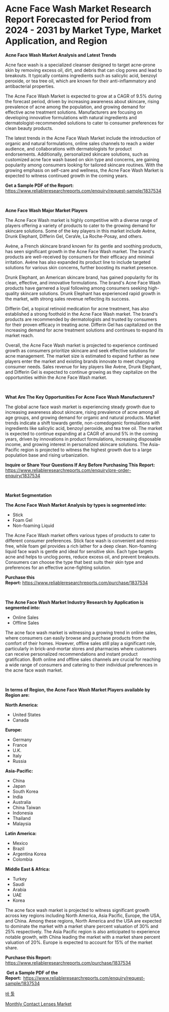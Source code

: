 <p><h1>Acne Face Wash Market Research Report Forecasted for Period from 2024 -  2031 by Market Type, Market Application, and Region</h1></p><p><strong>Acne Face Wash Market Analysis and Latest Trends</strong></p>
<p><p>Acne face wash is a specialized cleanser designed to target acne-prone skin by removing excess oil, dirt, and debris that can clog pores and lead to breakouts. It typically contains ingredients such as salicylic acid, benzoyl peroxide, or tea tree oil, which are known for their anti-inflammatory and antibacterial properties.</p><p>The Acne Face Wash Market is expected to grow at a CAGR of 9.5% during the forecast period, driven by increasing awareness about skincare, rising prevalence of acne among the population, and growing demand for effective acne treatment solutions. Manufacturers are focusing on developing innovative formulations with natural ingredients and dermatologist-recommended solutions to cater to consumer preferences for clean beauty products.</p><p>The latest trends in the Acne Face Wash Market include the introduction of organic and natural formulations, online sales channels to reach a wider audience, and collaborations with dermatologists for product endorsements. Additionally, personalized skincare solutions, such as customized acne face wash based on skin type and concerns, are gaining popularity among consumers looking for tailored skincare routines. With the growing emphasis on self-care and wellness, the Acne Face Wash Market is expected to witness continued growth in the coming years.</p></p>
<p><strong>Get a Sample PDF of the Report:&nbsp;</strong> <a href="https://www.reliableresearchreports.com/enquiry/request-sample/1837534">https://www.reliableresearchreports.com/enquiry/request-sample/1837534</a></p>
<p>&nbsp;</p>
<p><strong>Acne Face Wash Major Market Players</strong></p>
<p><p>The Acne Face Wash market is highly competitive with a diverse range of players offering a variety of products to cater to the growing demand for skincare solutions. Some of the key players in this market include Avène, Drunk Elephant, Differin Gel, CeraVe, La Roche-Posay, and others.</p><p>Avène, a French skincare brand known for its gentle and soothing products, has seen significant growth in the Acne Face Wash market. The brand's products are well-received by consumers for their efficacy and minimal irritation. Avène has also expanded its product line to include targeted solutions for various skin concerns, further boosting its market presence.</p><p>Drunk Elephant, an American skincare brand, has gained popularity for its clean, effective, and innovative formulations. The brand's Acne Face Wash products have garnered a loyal following among consumers seeking high-quality skincare solutions. Drunk Elephant has experienced rapid growth in the market, with strong sales revenue reflecting its success.</p><p>Differin Gel, a topical retinoid medication for acne treatment, has also established a strong foothold in the Acne Face Wash market. The brand's products are recommended by dermatologists and trusted by consumers for their proven efficacy in treating acne. Differin Gel has capitalized on the increasing demand for acne treatment solutions and continues to expand its market reach.</p><p>Overall, the Acne Face Wash market is projected to experience continued growth as consumers prioritize skincare and seek effective solutions for acne management. The market size is estimated to expand further as new players enter the market and existing brands innovate to meet changing consumer needs. Sales revenue for key players like Avène, Drunk Elephant, and Differin Gel is expected to continue growing as they capitalize on the opportunities within the Acne Face Wash market.</p></p>
<p>&nbsp;</p>
<p><strong>What Are The Key Opportunities For Acne Face Wash Manufacturers?</strong></p>
<p><p>The global acne face wash market is experiencing steady growth due to increasing awareness about skincare, rising prevalence of acne among all age groups, and growing demand for organic and natural products. Market trends indicate a shift towards gentle, non-comedogenic formulations with ingredients like salicylic acid, benzoyl peroxide, and tea tree oil. The market is expected to continue expanding at a CAGR of around 5% in the coming years, driven by innovations in product formulations, increasing disposable income, and growing interest in personalized skincare solutions. The Asia-Pacific region is projected to witness the highest growth due to a large population base and rising urbanization.</p></p>
<p><strong>Inquire or Share Your Questions If Any Before Purchasing This Report:</strong> <a href="https://www.reliableresearchreports.com/enquiry/pre-order-enquiry/1837534">https://www.reliableresearchreports.com/enquiry/pre-order-enquiry/1837534</a></p>
<p>&nbsp;</p>
<p><strong>Market Segmentation</strong></p>
<p><strong>The Acne Face Wash Market Analysis by types is segmented into:</strong></p>
<p><ul><li>Stick</li><li>Foam Gel</li><li>Non-foaming Liquid</li></ul></p>
<p><p>The Acne Face Wash market offers various types of products to cater to different consumer preferences. Stick face wash is convenient and mess-free, while foam gel provides a rich lather for a deep clean. Non-foaming liquid face wash is gentle and ideal for sensitive skin. Each type targets acne and helps to unclog pores, reduce excess oil, and prevent breakouts. Consumers can choose the type that best suits their skin type and preferences for an effective acne-fighting solution.</p></p>
<p><strong>Purchase this Report:&nbsp;</strong><a href="https://www.reliableresearchreports.com/purchase/1837534">https://www.reliableresearchreports.com/purchase/1837534</a></p>
<p>&nbsp;</p>
<p><strong>The Acne Face Wash Market Industry Research by Application is segmented into:</strong></p>
<p><ul><li>Online Sales</li><li>Offline Sales</li></ul></p>
<p><p>The acne face wash market is witnessing a growing trend in online sales, where consumers can easily browse and purchase products from the comfort of their homes. However, offline sales still play a significant role, particularly in brick-and-mortar stores and pharmacies where customers can receive personalized recommendations and instant product gratification. Both online and offline sales channels are crucial for reaching a wide range of consumers and catering to their individual preferences in the acne face wash market.</p></p>
<p>&nbsp;</p>
<p><strong>In terms of Region, the Acne Face Wash Market Players available by Region are:</strong></p>
<p>
    <p> <strong> North America: </strong>
        <ul>
            <li>United States</li>
            <li>Canada</li>
        </ul>
        </p> 
    <p> <strong> Europe: </strong>
        <ul>
            <li>Germany</li>
            <li>France</li>
            <li>U.K.</li>
            <li>Italy</li>
            <li>Russia</li>
        </ul>
        </p> 
    <p> <strong> Asia-Pacific: </strong>
        <ul>
            <li>China</li>
            <li>Japan</li>
            <li>South Korea</li>
            <li>India</li>
            <li>Australia</li>
            <li>China Taiwan</li>
            <li>Indonesia</li>
            <li>Thailand</li>
            <li>Malaysia</li>
        </ul>
        </p> 
    <p> <strong> Latin America: </strong>
        <ul>
            <li>Mexico</li>
            <li>Brazil</li>
            <li>Argentina Korea</li>
            <li>Colombia</li>
        </ul>
        </p> 
    <p> <strong> Middle East & Africa: </strong>
        <ul>
            <li>Turkey</li>
            <li>Saudi</li>
            <li>Arabia</li>
            <li>UAE</li>
            <li>Korea</li>
        </ul>
    </p>
    </p>
<p><p>The acne face wash market is projected to witness significant growth across key regions including North America, Asia Pacific, Europe, the USA, and China. Among these regions, North America and the USA are expected to dominate the market with a market share percent valuation of 30% and 25% respectively. The Asia Pacific region is also anticipated to experience notable growth, with China leading the market with a market share percent valuation of 20%. Europe is expected to account for 15% of the market share.</p></p>
<p><strong>Purchase this Report: </strong><a href="https://www.reliableresearchreports.com/purchase/1837534">https://www.reliableresearchreports.com/purchase/1837534</a></p>
<p>&nbsp;<strong>Get a Sample PDF of the Report:&nbsp;&nbsp;</strong><a href="https://www.reliableresearchreports.com/enquiry/request-sample/1837534">https://www.reliableresearchreports.com/enquiry/request-sample/1837534</a></p>
<p><strong></strong></p>
<p><p><a href="https://github.com/rsg307664904/Market-Research-Report-List-1/blob/main/94997185463.md">바 툴</a></p><p><a href="https://github.com/AKSHATREPORTPRIME/Market-Research-Report-List-3/blob/main/monthly-contact-lenses-market.md">Monthly Contact Lenses Market</a></p></p>